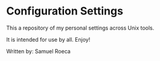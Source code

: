 # Configuration Settings
This a repository of my personal settings across Unix tools.

It is intended for use by all. Enjoy!

Written by: Samuel Roeca
